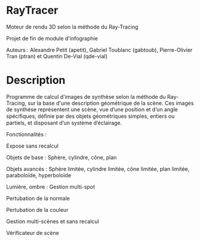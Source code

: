 RayTracer
==============
Moteur de rendu 3D selon la méthode du Ray-Tracing

Projet de fin de module d'infographie

Auteurs : Alexandre Petit (apetit), Gabriel Toublanc (gabtoub), Pierre-Olivier Tran (ptran) et Quentin De-Vial (qde-vial)

Description
=============
Programme de calcul d'images de synthèse selon la méthode du Ray-Tracing, sur la base d'une description géométrique de la scène.
Ces images de synthèse représentent une scène, vue d’une position et d’un angle spéciﬁques, déﬁnie par des objets géométriques  simples, entiers ou partiels, et disposant d’un système d’éclairage.

Fonctionnalités :

Expose sans recalcul

Objets de base : Sphère, cylindre, cône, plan

Objets avancés : Sphère limitée, cylindre limitée, cône limitée, plan limitée, paraboloïde, hyperboloïde

Lumière, ombre : Gestion multi-spot

Pertubation de la normale

Pertubation de la couleur

Gestion multi-scènes et sans recalcul

Vérificateur de scène

